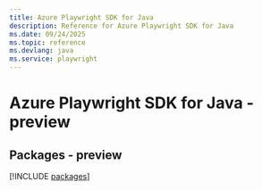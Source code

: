 ```yaml
---
title: Azure Playwright SDK for Java
description: Reference for Azure Playwright SDK for Java
ms.date: 09/24/2025
ms.topic: reference
ms.devlang: java
ms.service: playwright
---
```

# Azure Playwright SDK for Java - preview
## Packages - preview
[!INCLUDE [packages](playwright-index.md)]